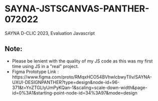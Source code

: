 # SAYNA-JSTSCANVAS-PANTHER-072022
SAYNA D-CLIC 2023, Evaluation Javascript

<h2>Note: </h2>
<ul>
  <li>Please be lenient with the quality of my JS code as this was my first time using JS in a "real" project.</li>
  <li>Figma Prototype Link : https://www.figma.com/proto/RMqxHCO54BVhwlcbwyTIIv/SAYNA-UXUI-DESIGNPANTHER?type=design&node-id=96-371&t=YnZTGLIyUmPyKQan-1&scaling=scale-down-width&page-id=0%3A1&starting-point-node-id=34%3A97&mode=design</li>
</ul>

